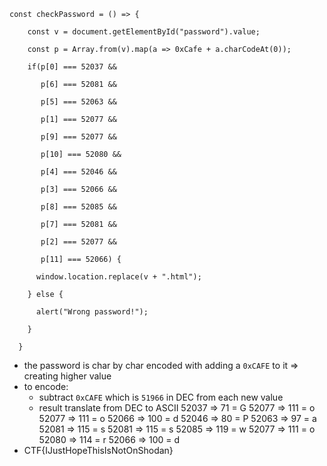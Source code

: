 ```
const checkPassword = () => {

    const v = document.getElementById("password").value;

    const p = Array.from(v).map(a => 0xCafe + a.charCodeAt(0));

    if(p[0] === 52037 &&

       p[6] === 52081 &&

       p[5] === 52063 &&

       p[1] === 52077 &&

       p[9] === 52077 &&

       p[10] === 52080 &&

       p[4] === 52046 &&

       p[3] === 52066 &&

       p[8] === 52085 &&

       p[7] === 52081 &&

       p[2] === 52077 &&

       p[11] === 52066) {

      window.location.replace(v + ".html");

    } else {

      alert("Wrong password!");

    }

  }
```

- the password is char by char encoded with adding a `0xCAFE` to it => creating higher value
- to encode:
	- subtract `0xCAFE` which is `51966` in DEC from each new value
	- result translate from DEC to ASCII
52037	=> 71 = G
52077	=> 111 = o
52077	 => 111 = o
52066	=> 100 = d
52046	=> 80 = P
52063	=> 97 = a
52081	=> 115 = s
52081	=> 115 = s
52085	=> 119 = w
52077	=> 111 = o
52080	=> 114 = r
52066	=> 100 = d
- CTF{IJustHopeThisIsNotOnShodan}